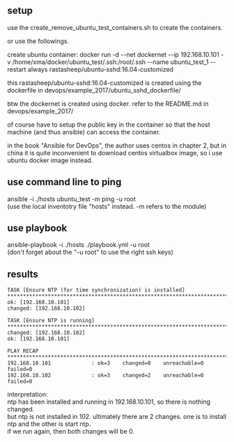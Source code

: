 setup
------------------------

use the create_remove_ubuntu_test_containers.sh to create the containers.

or use the followings.

create ubuntu container: docker run -d --net dockernet --ip 192.168.10.101  -v /home/xma/docker/ubuntu_test/.ssh:/root/.ssh --name ubuntu_test_1 --restart always rastasheep/ubuntu-sshd:16.04-customized

this rastasheep/ubuntu-sshd:16.04-customized is created using the dockerfile in devops/example_2017/ubuntu_sshd_dockerfile/

btw the dockernet is created using docker. refer to the README.md in devops/example_2017/

of course have to setup the public key in the container so that the host machine (and thus ansible) can access the container.

in the book "Ansible for DevOps", the author uses centos in chapter 2, 
but in china it is quite inconvenient to download centos virtualbox image, so i use ubuntu docker image instead.


use command line to ping
-------------------------------

ansible -i ./hosts ubuntu_test -m ping -u root  
(use the local inventotry file "hosts" instead. -m refers to the module)


use playbook
------------------------------

ansible-playbook -i ./hosts ./playbook.yml -u root  
(don't forget about the "-u root" to use the right ssh keys)


results
--------------------

```
TASK [Ensure NTP (for time synchronization) is installed] *************************************************************************************************************
ok: [192.168.10.101]
changed: [192.168.10.102]

TASK [Ensure NTP is running] ******************************************************************************************************************************************
changed: [192.168.10.102]
ok: [192.168.10.101]

PLAY RECAP ************************************************************************************************************************************************************
192.168.10.101             : ok=3    changed=0    unreachable=0    failed=0   
192.168.10.102             : ok=3    changed=2    unreachable=0    failed=0 
```

interpretation:  
ntp has been installed and running in 192.168.10.101, so there is nothing changed.  
but ntp is not installed in 102. ultimately there are 2 changes. one is to install ntp and the other is start ntp.  
if we run again, then both changes will be 0.
